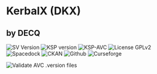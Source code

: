 # KerbalX (DKX)
## by DECQ
![SV Version](https://img.shields.io/github/v/release/zer0Kerbal/SaturnV?include_prereleases?style=plastic)
![KSP version](https://img.shields.io/endpoint?url=https://raw.githubusercontent.com/zer0Kerbal/SaturnV/master/json/ksp.json?style=plastic) ![KSP-AVC](https://img.shields.io/badge/KSP-AVC--supported-brightgreen.svg?style=plastic) ![License GPLv2](https://img.shields.io/badge/license-GPL-v2-red?style=plastic)  
![Spacedock](https://img.shields.io/badge/SpaceDock-listed-blue.svg?style=plastic) ![CKAN](https://img.shields.io/badge/CKAN-Indexed-blue.svg?style=plastic) ![Github](https://img.shields.io/badge/Github-Indexed-blue.svg?style=plastic) ![Curseforge](https://img.shields.io/badge/CurseForge-listed-blue.svg?style=plastic)

![Validate AVC .version files](https://github.com/zer0Kerbal/KerbalX/workflows/Validate%20AVC%20.version%20files/badge.svg)
